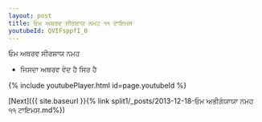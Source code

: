 ```yaml
---
layout: post
title: ਓਮ ਅਥਰਵ ਸੀਰਸ਼ਾਯ ਨਮਹ ੧੧ ਟਾਇਮਸ
youtubeId: QVIFsppfI_0
---
```

 
 
 ਓਮ ਅਥਰਵ ਸੀਰਸ਼ਾਯ ਨਮਹ  
 
 -  ਜਿਸਦਾ ਅਥਰਵ ਵੇਦ ਹੈ ਸਿਰ ਹੈ 
 
  
 
  
 
 
 
 
 
 


{% include youtubePlayer.html id=page.youtubeId %}
 
[Next]({{ site.baseurl }}{% link  split1/_posts/2013-12-18-ਓਮ ਅਭੀਗੰਯਾਯਾ ਨਮਹ ੧੧ ਟਾਇਮਸ.md%})
 
